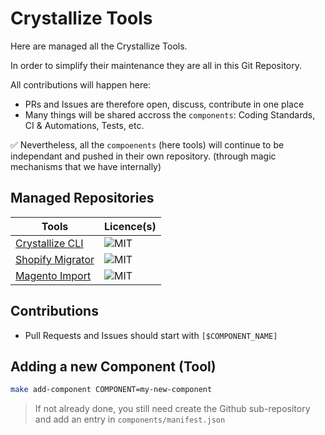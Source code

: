 # Crystallize Tools

Here are managed all the Crystallize Tools.

In order to simplify their maintenance they are all in this Git Repository.

All contributions will happen here:

- PRs and Issues are therefore open, discuss, contribute in one place
- Many things will be shared accross the `components`: Coding Standards, CI & Automations, Tests, etc.

✅ Nevertheless, all the `compoenents` (here tools) will continue to be independant and pushed in their own repository. (through magic mechanisms that we have internally)

## Managed Repositories

| Tools                                                                          | Licence(s) |
| ------------------------------------------------------------------------------ | ---------- |
| [Crystallize CLI](https://github.com/CrystallizeAPI/crystallize-cli-next)      | ![MIT]     |
| [Shopify Migrator](https://github.com/CrystallizeAPI/shopify-migration-script) | ![MIT]     |
| [Magento Import](https://github.com/CrystallizeAPI/crystallize-magento-import) | ![MIT]     |

## Contributions

- Pull Requests and Issues should start with `[$COMPONENT_NAME]`

## Adding a new Component (Tool)

```bash
make add-component COMPONENT=my-new-component
```

> If not already done, you still need create the Github sub-repository and add an entry in `components/manifest.json`

[mit]: https://img.shields.io/badge/license-MIT-green?style=flat-square&labelColor=black

